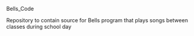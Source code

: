  Bells_Code

 Repository to contain source for Bells program that plays songs between classes during school day
